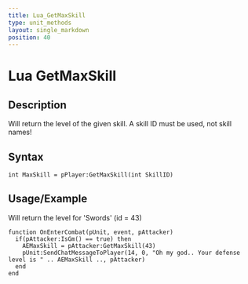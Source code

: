 ```yaml
---
title: Lua_GetMaxSkill
type: unit_methods
layout: single_markdown
position: 40
---
```


# Lua GetMaxSkill

## Description

Will return the level of the given skill. A skill ID must be used, not skill names!

## Syntax

```
int MaxSkill = pPlayer:GetMaxSkill(int SkillID)
```

## Usage/Example

Will return the level for 'Swords' (id = 43)

```
function OnEnterCombat(pUnit, event, pAttacker)
  if(pAttacker:IsGm() == true) then
    AEMaxSkill = pAttacker:GetMaxSkill(43)
    pUnit:SendChatMessageToPlayer(14, 0, "Oh my god.. Your defense level is " .. AEMaxSkill .., pAttacker)
  end
end
```

